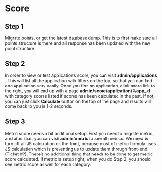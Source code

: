 Score
=


Step 1
-
Migrate points, or get the latest database dump. This is to first make sure all points structure is there and all response has been updated with the new point structure.

Step 2
-
In order to view or test application’s score, you can visit **admin/applications** . This will list all the application with filters on the top, so that you can find one application very easily. Once you find an application, click score link to the right, you will end up with a page **admin/score/application/%app_id** with category scores listed if scores has been calculated in the past. If not, you can just click **Calculate** button on the top of the page and results will come back to you in 1-2 seconds.

Step 3
-
Metric score needs a bit additional setup. First you need to migrate metric, and after that, you can visit **admin/metric** to see all metrics. We need to turn off all JS calculation on the front, because most of metric formula uses JS calculation which is preventing us to update them through front-end (Ticket #?). There’s no additional thing that needs to be done to get metric score calculated. If metric is setup right, when you do Step 2, you should see metric score as well for each category. 

